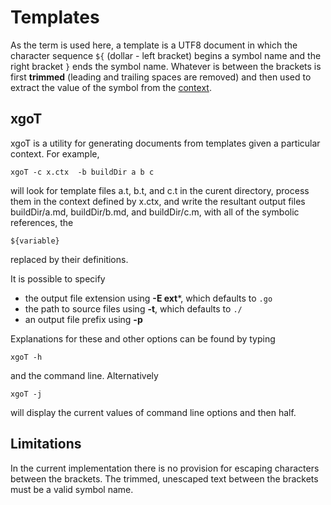 # Templates

As the term is used here, a template is a UTF8 document in which the
character sequence `${` (dollar - left bracket) begins a symbol name
and the right bracket `}` ends the symbol name.  Whatever is between
the brackets is first **trimmed** (leading and trailing spaces are removed)
and then used to extract the value of the symbol from the 
[context](context.html).

## xgoT

xgoT is a utility for generating documents from templates given a 
particular context.  For example,

    xgoT -c x.ctx  -b buildDir a b c

will look for template files a.t, b.t, and c.t in the curent directory,
process them in the context defined by x.ctx, and write the resultant
output files buildDir/a.md, buildDir/b.md, and buildDir/c.m, with
all of the symbolic references, the

    ${variable}

replaced by their definitions.

It is possible to specify

+ the output file extension using **-E ext***, which defaults to `.go`
+ the path to source files using **-t**, which defaults to `./`
+ an output file prefix using **-p**

Explanations for these and other options can be found by typing

    xgoT -h

and the command line.  Alternatively

    xgoT -j

will display the current values of command line options and then half.
## Limitations

In the current implementation there is no provision for escaping
characters between the brackets.  The trimmed, unescaped text between
the brackets must be a valid symbol name.

